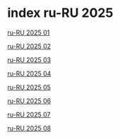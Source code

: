 # index ru-RU 2025

<a href="./01">ru-RU 2025 01</a>

<a href="./02">ru-RU 2025 02</a>

<a href="./03">ru-RU 2025 03</a>

<a href="./04">ru-RU 2025 04</a>

<a href="./05">ru-RU 2025 05</a>

<a href="./06">ru-RU 2025 06</a>

<a href="./07">ru-RU 2025 07</a>

<a href="./08">ru-RU 2025 08</a>
